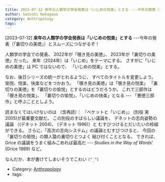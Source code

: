 ```yaml
---
title: 2023-07-12 来年の人類学の学会発表は「いじめの悦楽」とする ---今年の発表（「裏切りの美徳」）とスムーズにつながるぞ！
author: Satoshi Nakagawa
category: Anthropology
tags: 
---
```


[2023-07-12] **来年の人類学の学会発表は「いじめの悦楽」とする**  ---今年の発表（「裏切りの美徳」）とスムーズにつながるぞ！

 人類学の学会での発表、
2022年が「覗き見の美徳」、
2023年が「裏切りの美徳」だった。
来年（2024年）は「いじめ」をテーマにする。
さすがに「いじめの美徳」は PC ではないので、
「いじめの悦楽」とする。

 なお、後日シリーズの統一がとれるように、
すべてのタイトルを変更しよう。
愉悦、悦楽、快楽などをつかおう。
「覗き見の美徳」は「覗き見の悦楽」
「裏切りの美徳」を「裏切りの愉悦」とするのはどうだろうか。
これで三部作は「覗き見の悦楽」、
「裏切りの愉悦」、「いじめの快楽」となる ---
「悪徳三部作」と呼ぶこととしよう。

 読まなくてはいけないのは
（含再読）：
『ベケットと「いじめ」』
(別役 実 2005)が最重要文献だ。
この別役のすばらしい議論を、
デネットの志向姿勢の議論
（(デネット 2004)、
(デネット 1996)）と
むすびつけるとだいたいの枠組ができる。
さらに、「高次の志向システム」の議論とむすびつけると、
今回の「裏切りの愉悦」の類人猿の裏切りとつよく
結び付くこととなる。
できれば、Grice の議論をうまく組みこめれば最高だ ---
_Studies in the Way of Words_'
(Grice 1989) など。

 なんだか、本が書けてしまいそうでこわい `(^_^)`

- Category: [Anthropology](https://merapano.github.io/categories.html#Anthropology)
- tags: 
